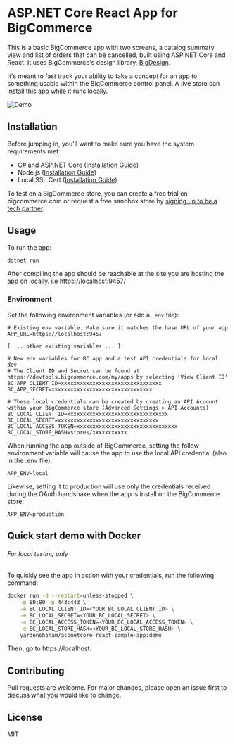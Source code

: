 # ASP.NET Core React App for BigCommerce

This is a basic BigCommerce app with two screens, a catalog summary view and list of orders that can be cancelled, built using ASP.NET Core and React. It uses BigCommerce's design library, [BigDesign](https://developer.bigcommerce.com/big-design/).

It's meant to fast track your ability to take a concept for an app to something usable within the BigCommerce control panel. A live store can install this app while it runs locally.

![Demo](https://user-images.githubusercontent.com/20454870/99060065-29be4180-25a8-11eb-8cec-7e20c14cb0a9.gif)

## Installation

Before jumping in, you'll want to make sure you have the system requirements met:

- C# and ASP.NET Core ([Installation Guide](https://docs.microsoft.com/en-us/visualstudio/get-started/csharp/tutorial-aspnet-core?view=vs-2019))
- Node.js ([Installation Guide](https://nodejs.org/en/))
- Local SSL Cert ([Installation Guide](https://www.hanselman.com/blog/developing-locally-with-aspnet-core-under-https-ssl-and-selfsigned-certs))

To test on a BigCommerce store, you can create a free trial on bigcommerce.com or request a free sandbox store by [signing up to be a tech partner](https://www.bigcommerce.com/partners/).

## Usage

To run the app:

```bash
dotnet run
```

After compiling the app should be reachable at the site you are hosting the app on locally. i.e https://localhost:9457/

### Environment

Set the following environment variables (or add a `.env` file):

```
# Existing env variable. Make sure it matches the base URL of your app
APP_URL=https://localhost:9457

[ ... other existing variables ... ]

# New env variables for BC app and a test API credentials for local dev
# The Client ID and Secret can be found at https://devtools.bigcommerce.com/my/apps by selecting 'View Client ID'
BC_APP_CLIENT_ID=xxxxxxxxxxxxxxxxxxxxxxxxxxxxxxxx
BC_APP_SECRET=xxxxxxxxxxxxxxxxxxxxxxxxxxxxxxxx

# These local credentials can be created by creating an API Account within your BigCommerce store (Advanced Settings > API Accounts)
BC_LOCAL_CLIENT_ID=xxxxxxxxxxxxxxxxxxxxxxxxxxxxxxxx
BC_LOCAL_SECRET=xxxxxxxxxxxxxxxxxxxxxxxxxxxxxxxx
BC_LOCAL_ACCESS_TOKEN=xxxxxxxxxxxxxxxxxxxxxxxxxxxxxxxx
BC_LOCAL_STORE_HASH=stores/xxxxxxxxxxx
```

When running the app outside of BigCommerce, setting the follow environment variable will cause the app to use the local API credential (also in the .env file):

```
APP_ENV=local
```

Likewise, setting it to production will use only the credentials received during the OAuth handshake when the app is install on the BigCommerce store:

```
APP_ENV=production
```

## Quick start demo with Docker

###### For local testing only

To quickly see the app in action with your credentials, run the following command:

```bash
docker run -d --restart=unless-stopped \
    -p 80:80 -p 443:443 \
    -e BC_LOCAL_CLIENT_ID=<YOUR_BC_LOCAL_CLIENT_ID> \
    -e BC_LOCAL_SECRET=<YOUR_BC_LOCAL_SECRET> \
    -e BC_LOCAL_ACCESS_TOKEN=<YOUR_BC_LOCAL_ACCESS_TOKEN> \
    -e BC_LOCAL_STORE_HASH=<YOUR_BC_LOCAL_STORE_HASH> \
    yardenshoham/aspnetcore-react-sample-app:demo
```

Then, go to https://localhost.

## Contributing

Pull requests are welcome. For major changes, please open an issue first to discuss what you would like to change.

## License

MIT
